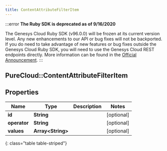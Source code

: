 ```yaml
---
title: ContentAttributeFilterItem
---
```


:::error
**The Ruby SDK is deprecated as of 9/16/2020**

The Genesys Cloud Ruby SDK (v96.0.0) will be frozen at its current version level. Any new enhancements to our API or bug fixes will not be backported. If you do need to take advantage of new features or bug fixes outside the Genesys Cloud Ruby SDK, you will need to use the Genesys Cloud REST endpoints directly. More information can be found in the [Official Announcement](https://developer.mypurecloud.com/forum/t/announcement-genesys-cloud-ruby-sdk-end-of-life/8850).
:::


## PureCloud::ContentAttributeFilterItem

## Properties

|Name | Type | Description | Notes|
|------------ | ------------- | ------------- | -------------|
| **id** | **String** |  | [optional] |
| **operator** | **String** |  | [optional] |
| **values** | **Array&lt;String&gt;** |  | [optional] |
{: class="table table-striped"}


